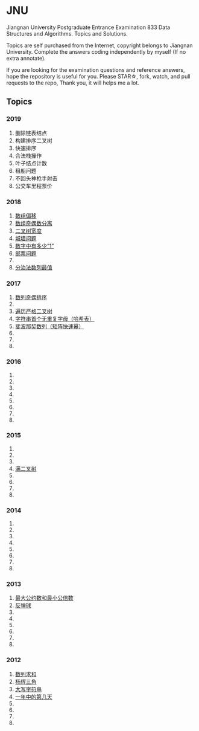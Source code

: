 # JNU

Jiangnan University Postgraduate Entrance Examination 833 Data Structures and Algorithms. Topics and Solutions.

Topics are self purchased from the Internet, copyright belongs to Jiangnan University. Complete the answers coding independently by myself (If no extra annotate). 

If you are looking for the examination questions and reference answers, hope the repository is useful for you. Please STAR☆, fork, watch, and pull requests to the repo, Thank you, it will helps me a lot.

## Topics

### 2019
1. 删除链表结点
2. 构建排序二叉树
3. 快速排序
4. 合法栈操作
5. 叶子结点计数
6. 租船问题
7. 不回头神枪手射击
8. 公交车里程票价
### 2018
1. [数组偏移](2018/2018_1_circulate.c)
2. [数组奇偶数分离](2018/2018_2_odds_even_list.c)
3. [二叉树宽度](2018/2018_3_binary_tree_width.c)
4. [城墙问题](2018/2018_4_across_the_wall.c)
5. [数字中有多少“1”](2018/2018_5_ones_in_number.c)
6. [邮票问题](2018/2018_6_stamp_A.c)
7. 
8. [分治法数列最值](2018\2018_8_divide_and_conquer_min_max.c)
### 2017
1. [数列奇偶排序](2017/2017_1_split_odd_even_number.c)
2. 
3. [遍历严格二叉树](2017/2017_3_strict_binary_tree.c)
4. [字符串首个无重复字母（哈希表）](2017/2017_4_first_char_appear_only_once_hashtable.c)
5. [斐波那契数列（矩阵快速幂）](2017/2017_5_fibonacci_matrix.c)
6. 
7. 
8. 
### 2016
1. 
2. 
3. 
4. 
5. 
6. 
7. 
8. 
### 2015
1. 
2. 
3. 
4. [满二叉树](2015/2015_4_full_binary_tree.c)
5. 
6. 
7. 
8. 
### 2014
1. 
2. 
3. 
4. 
5. 
6. 
7. 
8. 
### 2013
1. [最大公约数和最小公倍数](2013/2013_1_gcd_lcm.c)
2. [反弹球](2013/2014_2_rebound_ball.c)
3. 
4. 
5. 
6. 
7. 
8. 
### 2012
1. [数列求和](2012/2012_1_the_sum_of_list.c)
2. [杨辉三角](2012/2012_2_yanghui_triangle.c)
3. [大写字符串](2012/2012_3_captial_string_B.c)
4. [一年中的第几天](2012/2012_4_day_of_the_year.c)
5. 
6. 
7. 
8. 